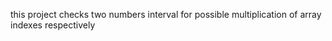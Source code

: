 this project checks two numbers interval for possible multiplication of array indexes respectively


